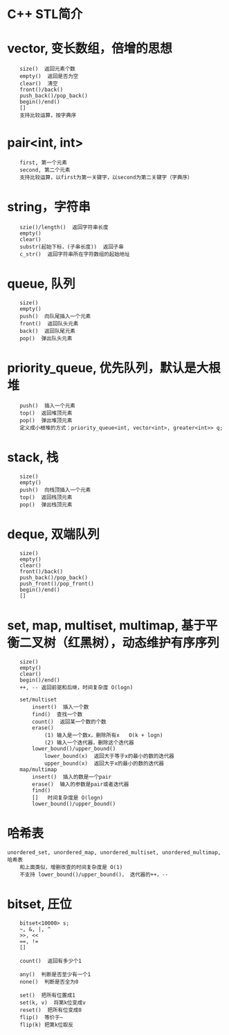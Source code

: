 # C++ STL简介

# vector, 变长数组，倍增的思想
```
	size()  返回元素个数
	empty()  返回是否为空
	clear()  清空
	front()/back()
	push_back()/pop_back()
	begin()/end()
	[]
	支持比较运算，按字典序
```

# pair<int, int>
```
	first, 第一个元素
	second, 第二个元素
	支持比较运算，以first为第一关键字，以second为第二关键字（字典序）
```

# string，字符串
```
	szie()/length()  返回字符串长度
	empty()
	clear()
	substr(起始下标，(子串长度))  返回子串
	c_str()  返回字符串所在字符数组的起始地址
```

# queue, 队列
```
	size()
	empty()
	push()  向队尾插入一个元素
	front()  返回队头元素
	back()  返回队尾元素
	pop()  弹出队头元素
```

# priority_queue, 优先队列，默认是大根堆
```
	push()  插入一个元素
	top()  返回堆顶元素
	pop()  弹出堆顶元素
	定义成小根堆的方式：priority_queue<int, vector<int>, greater<int>> q;
```

# stack, 栈
```
	size()
	empty()
	push()  向栈顶插入一个元素
	top()  返回栈顶元素
	pop()  弹出栈顶元素
```

# deque, 双端队列
```
	size()
	empty()
	clear()
	front()/back()
	push_back()/pop_back()
	push_front()/pop_front()
	begin()/end()
	[]
```

# set, map, multiset, multimap, 基于平衡二叉树（红黑树），动态维护有序序列
```
	size()
	empty()
	clear()
	begin()/end()
	++, -- 返回前驱和后继，时间复杂度 O(logn)
	
	set/multiset
		insert()  插入一个数
		find()  查找一个数
		count()  返回某一个数的个数
		erase()
			(1) 输入是一个数x，删除所有x   O(k + logn)
			(2) 输入一个迭代器，删除这个迭代器
		lower_bound()/upper_bound()
			lower_bound(x)  返回大于等于x的最小的数的迭代器
			upper_bound(x)  返回大于x的最小的数的迭代器
	map/multimap
		insert()  插入的数是一个pair
		erase()  输入的参数是pair或者迭代器
		find()
		[]   时间复杂度是 O(logn)
		lower_bound()/upper_bound()
```

# 哈希表
```
unordered_set, unordered_map, unordered_multiset, unordered_multimap, 哈希表
	和上面类似，增删改查的时间复杂度是 O(1)
	不支持 lower_bound()/upper_bound()， 迭代器的++，--
```
# bitset, 圧位
```
	bitset<10000> s;
	~, &, |, ^
	>>, <<
	==, !=
	[]
	
	count()  返回有多少个1
	
	any()  判断是否至少有一个1
	none()  判断是否全为0
	
	set()  把所有位置成1
	set(k, v)  将第k位变成v
	reset()  把所有位变成0
	flip()  等价于~
	flip(k) 把第k位取反
```